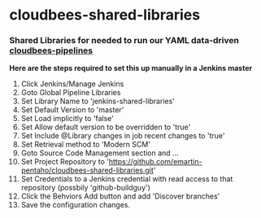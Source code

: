 # cloudbees-shared-libraries
### Shared Libraries for needed to run our YAML data-driven [cloudbees-pipelines](https://github.com/emartin-pentaho/cloudbees-pipelines)

**Here are the steps required to set this up manually in a Jenkins master**

1. Click Jenkins/Manage Jenkins
2. Goto Global Pipeline Libraries
3. Set Library Name to 'jenkins-shared-libraries'
4. Set Default Version to 'master'
5. Set Load implicitly to 'false'
6. Set Allow default version to be overridden to 'true'
7. Set Include @Library changes in job recent changes to 'true'
8. Set Retrieval method to 'Modern SCM'
9. Goto Source Code Management section and ...
10. Set Project Repository to 'https://github.com/emartin-pentaho/cloudbees-shared-libraries.git'
11. Set Credentials to a Jenkins credential with read access to that repository (possbily 'github-buildguy')
12. Click the Behviors Add button and add 'Discover branches'
13. Save the configuration changes.
